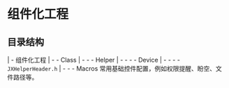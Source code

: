 # 组件化工程
## 目录结构
| - 组件化工程
| - - Class
| - - - Helper
| - - - - Device
| - - - - `JXHelperHeader.h`
| - - - Macros
常用基础控件配置，例如权限提醒、盼空、文件路径等。
